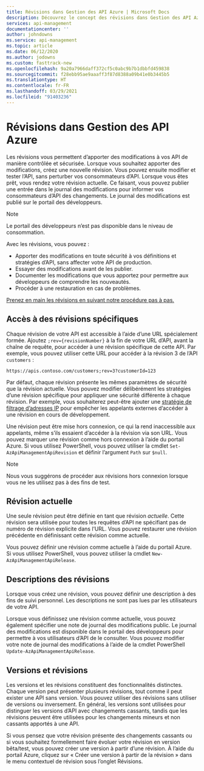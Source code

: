 ```yaml
---
title: Révisions dans Gestion des API Azure | Microsoft Docs
description: Découvrez le concept des révisions dans Gestion des API Azure.
services: api-management
documentationcenter: ''
author: johndowns
ms.service: api-management
ms.topic: article
ms.date: 06/12/2020
ms.author: jodowns
ms.custom: fasttrack-new
ms.openlocfilehash: 9a20a7966daff372cf5c0abc9b7b1dbbfd459838
ms.sourcegitcommit: f28ebb95ae9aaaff3f87d8388a09b41e0b3445b5
ms.translationtype: HT
ms.contentlocale: fr-FR
ms.lasthandoff: 03/29/2021
ms.locfileid: "91403236"
---
```

# <a name="revisions-in-azure-api-management"></a>Révisions dans Gestion des API Azure

Les révisions vous permettent d’apporter des modifications à vos API de manière contrôlée et sécurisée. Lorsque vous souhaitez apporter des modifications, créez une nouvelle révision. Vous pouvez ensuite modifier et tester l’API, sans perturber vos consommateurs d’API. Lorsque vous êtes prêt, vous rendez votre révision actuelle. Ce faisant, vous pouvez publier une entrée dans le journal des modifications pour informer vos consommateurs d’API des changements. Le journal des modifications est publié sur le portail des développeurs.

> [!NOTE]
> Le portail des développeurs n’est pas disponible dans le niveau de consommation.

Avec les révisions, vous pouvez :

- Apporter des modifications en toute sécurité à vos définitions et stratégies d’API, sans affecter votre API de production.
- Essayer des modifications avant de les publier.
- Documenter les modifications que vous apportez pour permettre aux développeurs de comprendre les nouveautés.
- Procéder à une restauration en cas de problèmes.

[Prenez en main les révisions en suivant notre procédure pas à pas.](./api-management-get-started-revise-api.md)

## <a name="accessing-specific-revisions"></a>Accès à des révisions spécifiques

Chaque révision de votre API est accessible à l’aide d’une URL spécialement formée. Ajoutez `;rev={revisionNumber}` à la fin de votre URL d’API, avant la chaîne de requête, pour accéder à une révision spécifique de cette API. Par exemple, vous pouvez utiliser cette URL pour accéder à la révision 3 de l’API `customers` :

`https://apis.contoso.com/customers;rev=3?customerId=123`

Par défaut, chaque révision présente les mêmes paramètres de sécurité que la révision actuelle. Vous pouvez modifier délibérément les stratégies d’une révision spécifique pour appliquer une sécurité différente à chaque révision. Par exemple, vous souhaiterez peut-être ajouter une [stratégie de filtrage d’adresses IP](./api-management-access-restriction-policies.md#RestrictCallerIPs) pour empêcher les appelants externes d’accéder à une révision en cours de développement.

Une révision peut être mise hors connexion, ce qui la rend inaccessible aux appelants, même s’ils essaient d’accéder à la révision via son URL. Vous pouvez marquer une révision comme hors connexion à l’aide du portail Azure. Si vous utilisez PowerShell, vous pouvez utiliser la cmdlet `Set-AzApiManagementApiRevision` et définir l’argument `Path` sur `$null`.

> [!NOTE]
> Nous vous suggérons de procéder aux révisions hors connexion lorsque vous ne les utilisez pas à des fins de test.

## <a name="current-revision"></a>Révision actuelle

Une seule révision peut être définie en tant que révision *actuelle*. Cette révision sera utilisée pour toutes les requêtes d’API ne spécifiant pas de numéro de révision explicite dans l’URL. Vous pouvez restaurer une révision précédente en définissant cette révision comme actuelle.

Vous pouvez définir une révision comme actuelle à l’aide du portail Azure. Si vous utilisez PowerShell, vous pouvez utiliser la cmdlet `New-AzApiManagementApiRelease`.

## <a name="revision-descriptions"></a>Descriptions des révisions

Lorsque vous créez une révision, vous pouvez définir une description à des fins de suivi personnel. Les descriptions ne sont pas lues par les utilisateurs de votre API.

Lorsque vous définissez une révision comme actuelle, vous pouvez également spécifier une note de journal des modifications public. Le journal des modifications est disponible dans le portail des développeurs pour permettre à vos utilisateurs d’API de le consulter. Vous pouvez modifier votre note de journal des modifications à l’aide de la cmdlet PowerShell `Update-AzApiManagementApiRelease`.

## <a name="versions-and-revisions"></a>Versions et révisions

Les versions et les révisions constituent des fonctionnalités distinctes. Chaque version peut présenter plusieurs révisions, tout comme il peut exister une API sans version. Vous pouvez utiliser des révisions sans utiliser de versions ou inversement. En général, les versions sont utilisées pour distinguer les versions d’API avec changements cassants, tandis que les révisions peuvent être utilisées pour les changements mineurs et non cassants apportés à une API.

Si vous pensez que votre révision présente des changements cassants ou si vous souhaitez formellement faire évoluer votre révision en version bêta/test, vous pouvez créer une version à partir d’une révision. À l’aide du portail Azure, cliquez sur « Créer une version à partir de la révision » dans le menu contextuel de révision sous l’onglet Révisions.
